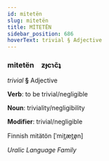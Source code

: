 ```yaml
---
id: mitetën
slug: mitetën
title: MİTETËN
sidebar_position: 686
hoverText: trivial § Adjective
---
```


### mitetën&emsp;<span kind="abugida">ƶɟcɿc̃ʇ</span>

*trivial* **§** Adjective

**Verb**: to be trivial/negligible

**Noun**: triviality/negligibility

**Modifier**: trivial/negligible

Finnish mitätön [ˈmit̪æt̪ø̞n]

*Uralic Language Family*